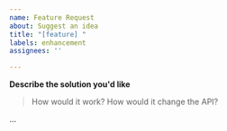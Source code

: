 ```yaml
---
name: Feature Request
about: Suggest an idea
title: "[feature] "
labels: enhancement
assignees: ''

---
```


**Describe the solution you'd like**
>How would it work? How would it change the API?

…